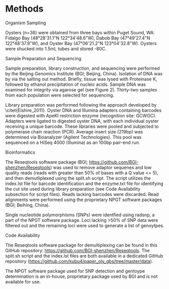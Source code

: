 # Methods

Organism Sampling

Oysters (n=36) were obtained from three bays within Puget Sound, WA:  Fidalgo Bay (48°28'31.1"N 122°34'48.6"W), Dabob Bay (47°49'27.4"N 122°48'37.9"W), and Oyster Bay (47°06'21.2"N 123°04'32.8"W). Oysters were shucked into 1.5mL tubes and stored -80C. 


Sample Preparation and Sequencing

Sample preparation, library construction, and sequencing were performed by the Beijing Genomics Institute (BGI; Beijing, China). Isolation of DNA was by via the salting out method. Briefly, tissue was lysed with Proteinase K, followed by ethanol precipitation of nucleic acids. Sample DNA was examined for integrity via agarose gel (see Figure 2). Thirty-two samples from each population were selected for sequencing.

Library preparation was performed following the approach developed by \citet{Elshire_2011}. Oyster DNA and Illumina adapters containing barcodes were digested with ApeKI restriction enzyme (recognition site: GCWGC). Adapters were ligated to digested oyster DNA, with each individual oyster receiving a unique barcode. These libraries were pooled and subjected to polymerase chain reaction (PCR). Average insert size (219bp) was determined via Bioanalyzer (Agilent Technologies). This pool was sequenced on a HiSeq 4000 (Illumina) as an 100bp pair-end run. 

Bioinformatics


The Reseqtools software package (BGI; https://github.com/BGI-shenzhen/Reseqtools) was used to remove adaptor sequenes and low quality reads (reads with greater than 50% of bases with a Q value <= 5), and then demutliplexed using the split.sh script. The script utilizes the index.lst file for barcode identification and the enzyme.txt file for identifying the cut site used during library preparation (see Code Availability subsection for script files). Reads lacking barcodes were discarded. Read alignments were performed using the proprietary NPGT software packages (BGI; Beihing, China).

Single nucleotide polymorphisms (SNPs) were identfied using radsnp, a part of the NPGT software package. Loci lacking >50% of SNP data were filtered out and the remaining loci were used to generate a list of genoytpes.



Code Availability

The Reseqtools software package for demultiplexing can be found in this GitHub repository: https://github.com/BGI-shenzhen/Reseqtools. The split.sh script and the index.lst files are both available in a dedicated GitHub repository (https://github.com/kubu4/paper_oly_gbs/tree/master/data).

The NPGT software package used for SNP detection and gentoype determination is an in-house, proprietary package used by BGI and is not available for use.